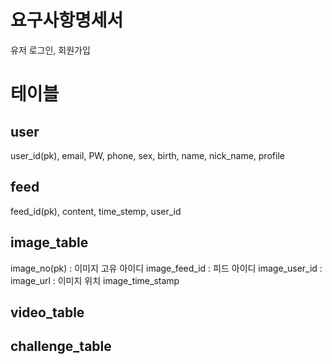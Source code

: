 # 요구사항명세서
유저 로그인, 회원가입


# 테이블
## user
user_id(pk), email, PW, phone, sex, birth, name, nick_name, profile
## feed
feed_id(pk), content, time_stemp, user_id

## image_table
image_no(pk) : 이미지 고유 아이디
image_feed_id : 피드 아이디
image_user_id : 
image_url : 이미지 위치
image_time_stamp

## video_table

## challenge_table



 

